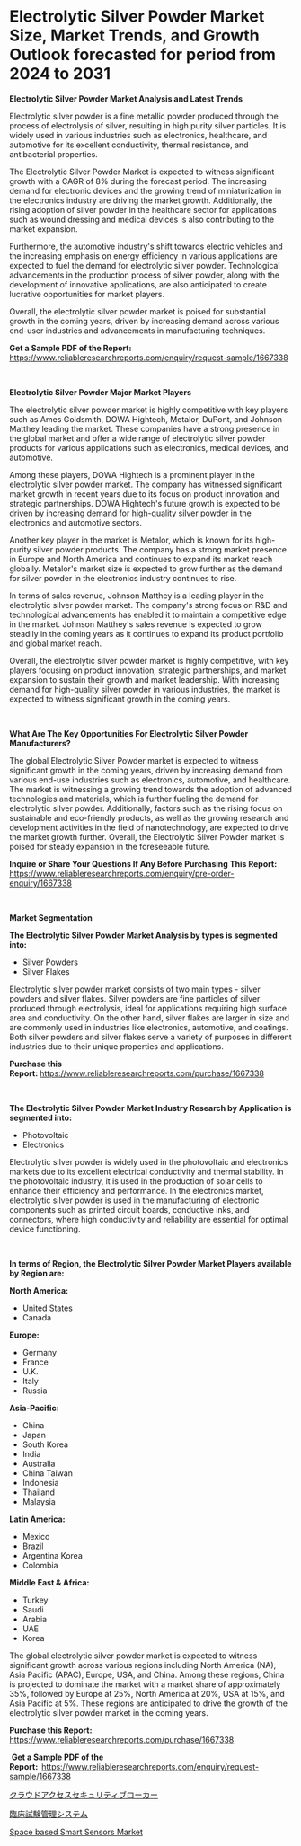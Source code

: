 <p><h1>Electrolytic Silver Powder Market Size, Market Trends, and Growth Outlook forecasted for period from 2024 to 2031</h1></p><p><strong>Electrolytic Silver Powder Market Analysis and Latest Trends</strong></p>
<p><p>Electrolytic silver powder is a fine metallic powder produced through the process of electrolysis of silver, resulting in high purity silver particles. It is widely used in various industries such as electronics, healthcare, and automotive for its excellent conductivity, thermal resistance, and antibacterial properties.</p><p>The Electrolytic Silver Powder Market is expected to witness significant growth with a CAGR of 8% during the forecast period. The increasing demand for electronic devices and the growing trend of miniaturization in the electronics industry are driving the market growth. Additionally, the rising adoption of silver powder in the healthcare sector for applications such as wound dressing and medical devices is also contributing to the market expansion.</p><p>Furthermore, the automotive industry's shift towards electric vehicles and the increasing emphasis on energy efficiency in various applications are expected to fuel the demand for electrolytic silver powder. Technological advancements in the production process of silver powder, along with the development of innovative applications, are also anticipated to create lucrative opportunities for market players.</p><p>Overall, the electrolytic silver powder market is poised for substantial growth in the coming years, driven by increasing demand across various end-user industries and advancements in manufacturing techniques.</p></p>
<p><strong>Get a Sample PDF of the Report:&nbsp;</strong> <a href="https://www.reliableresearchreports.com/enquiry/request-sample/1667338">https://www.reliableresearchreports.com/enquiry/request-sample/1667338</a></p>
<p>&nbsp;</p>
<p><strong>Electrolytic Silver Powder Major Market Players</strong></p>
<p><p>The electrolytic silver powder market is highly competitive with key players such as Ames Goldsmith, DOWA Hightech, Metalor, DuPont, and Johnson Matthey leading the market. These companies have a strong presence in the global market and offer a wide range of electrolytic silver powder products for various applications such as electronics, medical devices, and automotive.</p><p>Among these players, DOWA Hightech is a prominent player in the electrolytic silver powder market. The company has witnessed significant market growth in recent years due to its focus on product innovation and strategic partnerships. DOWA Hightech's future growth is expected to be driven by increasing demand for high-quality silver powder in the electronics and automotive sectors.</p><p>Another key player in the market is Metalor, which is known for its high-purity silver powder products. The company has a strong market presence in Europe and North America and continues to expand its market reach globally. Metalor's market size is expected to grow further as the demand for silver powder in the electronics industry continues to rise.</p><p>In terms of sales revenue, Johnson Matthey is a leading player in the electrolytic silver powder market. The company's strong focus on R&D and technological advancements has enabled it to maintain a competitive edge in the market. Johnson Matthey's sales revenue is expected to grow steadily in the coming years as it continues to expand its product portfolio and global market reach.</p><p>Overall, the electrolytic silver powder market is highly competitive, with key players focusing on product innovation, strategic partnerships, and market expansion to sustain their growth and market leadership. With increasing demand for high-quality silver powder in various industries, the market is expected to witness significant growth in the coming years.</p></p>
<p>&nbsp;</p>
<p><strong>What Are The Key Opportunities For Electrolytic Silver Powder Manufacturers?</strong></p>
<p><p>The global Electrolytic Silver Powder market is expected to witness significant growth in the coming years, driven by increasing demand from various end-use industries such as electronics, automotive, and healthcare. The market is witnessing a growing trend towards the adoption of advanced technologies and materials, which is further fueling the demand for electrolytic silver powder. Additionally, factors such as the rising focus on sustainable and eco-friendly products, as well as the growing research and development activities in the field of nanotechnology, are expected to drive the market growth further. Overall, the Electrolytic Silver Powder market is poised for steady expansion in the foreseeable future.</p></p>
<p><strong>Inquire or Share Your Questions If Any Before Purchasing This Report:</strong> <a href="https://www.reliableresearchreports.com/enquiry/pre-order-enquiry/1667338">https://www.reliableresearchreports.com/enquiry/pre-order-enquiry/1667338</a></p>
<p>&nbsp;</p>
<p><strong>Market Segmentation</strong></p>
<p><strong>The Electrolytic Silver Powder Market Analysis by types is segmented into:</strong></p>
<p><ul><li>Silver Powders</li><li>Silver Flakes</li></ul></p>
<p><p>Electrolytic silver powder market consists of two main types - silver powders and silver flakes. Silver powders are fine particles of silver produced through electrolysis, ideal for applications requiring high surface area and conductivity. On the other hand, silver flakes are larger in size and are commonly used in industries like electronics, automotive, and coatings. Both silver powders and silver flakes serve a variety of purposes in different industries due to their unique properties and applications.</p></p>
<p><strong>Purchase this Report:&nbsp;</strong><a href="https://www.reliableresearchreports.com/purchase/1667338">https://www.reliableresearchreports.com/purchase/1667338</a></p>
<p>&nbsp;</p>
<p><strong>The Electrolytic Silver Powder Market Industry Research by Application is segmented into:</strong></p>
<p><ul><li>Photovoltaic</li><li>Electronics</li></ul></p>
<p><p>Electrolytic silver powder is widely used in the photovoltaic and electronics markets due to its excellent electrical conductivity and thermal stability. In the photovoltaic industry, it is used in the production of solar cells to enhance their efficiency and performance. In the electronics market, electrolytic silver powder is used in the manufacturing of electronic components such as printed circuit boards, conductive inks, and connectors, where high conductivity and reliability are essential for optimal device functioning.</p></p>
<p>&nbsp;</p>
<p><strong>In terms of Region, the Electrolytic Silver Powder Market Players available by Region are:</strong></p>
<p>
    <p> <strong> North America: </strong>
        <ul>
            <li>United States</li>
            <li>Canada</li>
        </ul>
        </p> 
    <p> <strong> Europe: </strong>
        <ul>
            <li>Germany</li>
            <li>France</li>
            <li>U.K.</li>
            <li>Italy</li>
            <li>Russia</li>
        </ul>
        </p> 
    <p> <strong> Asia-Pacific: </strong>
        <ul>
            <li>China</li>
            <li>Japan</li>
            <li>South Korea</li>
            <li>India</li>
            <li>Australia</li>
            <li>China Taiwan</li>
            <li>Indonesia</li>
            <li>Thailand</li>
            <li>Malaysia</li>
        </ul>
        </p> 
    <p> <strong> Latin America: </strong>
        <ul>
            <li>Mexico</li>
            <li>Brazil</li>
            <li>Argentina Korea</li>
            <li>Colombia</li>
        </ul>
        </p> 
    <p> <strong> Middle East & Africa: </strong>
        <ul>
            <li>Turkey</li>
            <li>Saudi</li>
            <li>Arabia</li>
            <li>UAE</li>
            <li>Korea</li>
        </ul>
    </p>
    </p>
<p><p>The global electrolytic silver powder market is expected to witness significant growth across various regions including North America (NA), Asia Pacific (APAC), Europe, USA, and China. Among these regions, China is projected to dominate the market with a market share of approximately 35%, followed by Europe at 25%, North America at 20%, USA at 15%, and Asia Pacific at 5%. These regions are anticipated to drive the growth of the electrolytic silver powder market in the coming years.</p></p>
<p><strong>Purchase this Report: </strong><a href="https://www.reliableresearchreports.com/purchase/1667338">https://www.reliableresearchreports.com/purchase/1667338</a></p>
<p>&nbsp;<strong>Get a Sample PDF of the Report:&nbsp;&nbsp;</strong><a href="https://www.reliableresearchreports.com/enquiry/request-sample/1667338">https://www.reliableresearchreports.com/enquiry/request-sample/1667338</a></p>
<p><strong></strong></p>
<p><p><a href="https://medium.com/@attyourniture/%E3%82%AF%E3%83%A9%E3%82%A6%E3%83%89%E3%82%A2%E3%82%AF%E3%82%BB%E3%82%B9%E3%82%BB%E3%82%AD%E3%83%A5%E3%83%AA%E3%83%86%E3%82%A3%E3%83%96%E3%83%AD%E3%83%BC%E3%82%AB%E3%83%BC%E5%B8%82%E5%A0%B4%E8%A6%8F%E6%A8%A1%E3%81%AF-%E4%B8%96%E7%95%8C%E7%94%A3%E6%A5%AD%E3%81%AB%E3%81%8A%E3%81%91%E3%82%8B%E6%9C%80%E9%81%A9%E3%81%AA%E3%83%9E%E3%83%BC%E3%82%B1%E3%83%86%E3%82%A3%E3%83%B3%E3%82%B0%E3%83%81%E3%83%A3%E3%83%8D%E3%83%AB%E3%82%92%E6%98%8E%E3%82%89%E3%81%8B%E3%81%AB%E3%81%97%E3%81%BE%E3%81%99-9fc214056d05">クラウドアクセスセキュリティブローカー</a></p><p><a href="https://medium.com/@attyourniture/%E8%87%A8%E5%BA%8A%E8%A9%A6%E9%A8%93%E7%AE%A1%E7%90%86%E3%82%B7%E3%82%B9%E3%83%86%E3%83%A0%E5%B8%82%E5%A0%B4-%E5%B8%82%E5%A0%B4%E3%82%B7%E3%82%A7%E3%82%A2-%E5%B8%82%E5%A0%B4%E3%83%88%E3%83%AC%E3%83%B3%E3%83%89-%E3%81%8A%E3%82%88%E3%81%B3%E5%B0%86%E6%9D%A5%E3%81%AE%E6%88%90%E9%95%B7%E3%82%92%E8%AA%BF%E6%9F%BB-1ce28aefd61d">臨床試験管理システム</a></p><p><a href="https://unruly-ladybug-44b.notion.site/Space-based-Smart-Sensors-Market-Size-Share-Trends-Analysis-Report-By-Application-Regional-Outlo-f826da20afc344d483772d764465b784">Space based Smart Sensors Market</a></p></p>